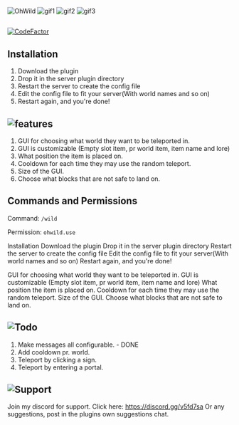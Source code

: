 ![OhWild](https://ohneemc.com/img/plugins/ohwild/Header.png)
![gif1](https://ohneemc.com/img/plugins/ohwild/command2.gif)
![gif2](https://ohneemc.com/img/plugins/ohwild/gui.gif)
![gif3](https://ohneemc.com/img/plugins/ohwild/Teleport.gif)
##
[![CodeFactor](https://www.codefactor.io/repository/github/realnaits/ohwild/badge)](https://www.codefactor.io/repository/github/realnaits/ohwild)

 ## Installation
1. Download the plugin
2. Drop it in the server plugin directory
3. Restart the server to create the config file
4. Edit the config file to fit your server(With world names and so on)
5. Restart again, and you're done!

## ![features](https://ohneemc.com/img/plugins/ohwild/Features2.png)
1. GUI for choosing what world they want to be teleported in.
2. GUI is customizable (Empty slot item, pr world item, item name and lore)
3. What position the item is placed on.
4. Cooldown for each time they may use the random teleport.
5. Size of the GUI.
6. Choose what blocks that are not safe to land on.

## Commands and Permissions
Command: `/wild`

Permission:
`ohwild.use`

Installation
Download the plugin
Drop it in the server plugin directory
Restart the server to create the config file
Edit the config file to fit your server(With world names and so on)
Restart again, and you're done!


GUI for choosing what world they want to be teleported in.
GUI is customizable (Empty slot item, pr world item, item name and lore)
What position the item is placed on.
Cooldown for each time they may use the random teleport.
Size of the GUI.
Choose what blocks that are not safe to land on.

## ![Todo](https://ohneemc.com/img/plugins/ohwild/Todo.png)
1. Make messages all configurable. - DONE
2. Add cooldown pr. world.
3. Teleport by clicking a sign.
4. Teleport by entering a portal.


## ![Support](https://ohneemc.com/img/plugins/ohwild/Support.png)
Join my discord for support. Click here: https://discord.gg/v5fd7sa
Or any suggestions, post in the plugins own suggestions chat.
